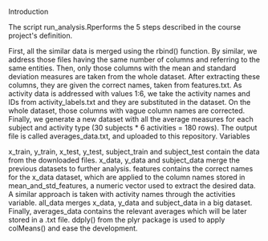 Introduction

The script run_analysis.Rperforms the 5 steps described in the course project's definition.

First, all the similar data is merged using the rbind() function. By similar, 
we address those files having the same number of columns and referring to the same entities.
Then, only those columns with the mean and standard deviation measures are taken from the whole dataset. 
After extracting these columns, they are given the correct names, taken from features.txt.
As activity data is addressed with values 1:6, we take the activity names and IDs from activity_labels.txt 
and they are substituted in the dataset.
On the whole dataset, those columns with vague column names are corrected.
Finally, we generate a new dataset with all the average measures for each subject and activity type
(30 subjects * 6 activities = 180 rows). The output file is called averages_data.txt, and uploaded to this repository.
Variables

x_train, y_train, x_test, y_test, subject_train and subject_test contain the data from the downloaded files.
x_data, y_data and subject_data merge the previous datasets to further analysis.
features contains the correct names for the x_data dataset, which are applied to the column names stored in mean_and_std_features,
a numeric vector used to extract the desired data.
A similar approach is taken with activity names through the activities variable.
all_data merges x_data, y_data and subject_data in a big dataset.
Finally, averages_data contains the relevant averages which will be later stored in a .txt file. ddply()
from the plyr package is used to apply colMeans() and ease the development.
